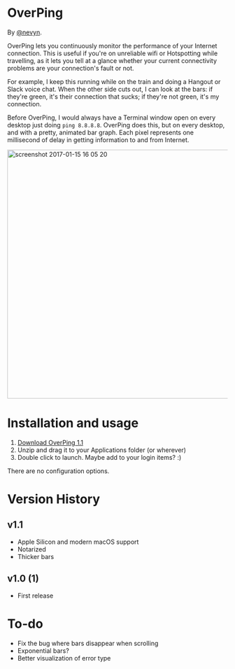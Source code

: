 # OverPing

By [@nevyn](https://twitter.com/nevyn).

OverPing lets you continuously monitor the performance of your Internet connection. This is useful if you're on unreliable wifi or Hotspotting while travelling, as it lets you tell at a glance whether your current connectivity problems are your connection's fault or not.

For example, I keep this running while on the train and doing a Hangout or Slack voice chat. When the other side cuts out, I can look at the bars: if they're green, it's their connection that sucks; if they're not green, it's my connection.

Before OverPing, I would always have a Terminal window open on every desktop just doing `ping 8.8.8.8`. OverPing does this, but on every desktop, and with a pretty, animated bar graph. Each pixel represents one millisecond of delay in getting information to and from Internet.

<img width="569" alt="screenshot 2017-01-15 16 05 20" src="https://cloud.githubusercontent.com/assets/34791/21967457/89daab40-db3c-11e6-8feb-c52765fd4ee5.png">

# Installation and usage

1. [Download OverPing 1.1](https://github.com/nevyn/OverPing/releases/download/1.1/OverPing.v1.1.zip)
2. Unzip and drag it to your Applications folder (or wherever)
3. Double click to launch. Maybe add to your login items? :)

There are no configuration options.

# Version History

## v1.1

* Apple Silicon and modern macOS support
* Notarized
* Thicker bars

## v1.0 (1)

* First release


# To-do

* Fix the bug where bars disappear when scrolling
* Exponential bars?
* Better visualization of error type
